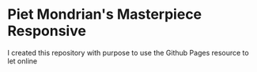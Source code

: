 # Piet Mondrian's Masterpiece Responsive
 I created this repository with purpose to use the Github Pages resource to let online
